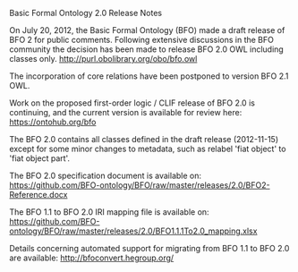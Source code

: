 Basic Formal Ontology 2.0 Release Notes

On July 20, 2012, the Basic Formal Ontology (BFO) made a draft release of BFO 2 for public comments. Following extensive discussions in the BFO community the decision has been made to release BFO 2.0 OWL including classes only.
http://purl.obolibrary.org/obo/bfo.owl

The incorporation of core relations have been postponed to version BFO 2.1 OWL.

Work on the proposed first-order logic / CLIF release of BFO 2.0 is continuing, and the current version is available for review here: https://ontohub.org/bfo

The BFO 2.0 contains all classes defined in the  draft release (2012-11-15) except for some minor changes to metadata, such as relabel 'fiat object' to 'fiat object part'.

The BFO 2.0 specification document is available on:
https://github.com/BFO-ontology/BFO/raw/master/releases/2.0/BFO2-Reference.docx

The BFO 1.1 to BFO 2.0 IRI mapping file is available on:
https://github.com/BFO-ontology/BFO/raw/master/releases/2.0/BFO1.1.1To2.0_mapping.xlsx

Details concerning automated support for migrating from BFO 1.1 to BFO 2.0 are available:
http://bfoconvert.hegroup.org/